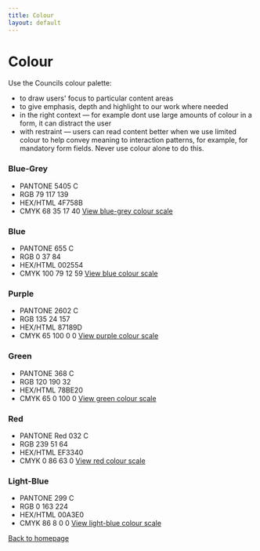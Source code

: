 ```yaml
---
title: Colour
layout: default
---
```


# Colour

Use the Councils colour palette:
- to draw users' focus to particular content areas
- to give emphasis, depth and highlight to our work where needed
- in the right context — for example dont use large amounts of colour in a form, it can distract the user
- with restraint — users can read content better when we use limited colour
to help convey meaning to interaction patterns, for example, for mandatory form fields. Never use colour alone to do this.

### Blue-Grey
- PANTONE 5405 C
- RGB 79 117 139
- HEX/HTML 4F758B
- CMYK 68 35 17 40
[View blue-grey colour scale](https://hihayk.github.io/scale/#4/4/80/80/0/0/20/20/4F758B/137/83/47)

### Blue
- PANTONE 655 C
- RGB 0 37 84
- HEX/HTML 002554
- CMYK 100 79 12 59
[View blue colour scale](https://hihayk.github.io/scale/#4/4/80/80/0/0/20/20/002554/0/37/84)

### Purple
- PANTONE 2602 C
- RGB 135 24 157
- HEX/HTML 87189D
- CMYK 65 100 0 0
[View purple colour scale](https://hihayk.github.io/scale/#4/4/80/80/0/0/20/20/87189D/135/24/157)

### Green
- PANTONE 368 C
- RGB 120 190 32
- HEX/HTML 78BE20
- CMYK 65 0 100 0
[View green colour scale](https://hihayk.github.io/scale/#4/4/80/80/0/0/20/20/78BE20/120/190/32)

### Red
- PANTONE Red 032 C
- RGB 239 51 64
- HEX/HTML EF3340
- CMYK 0 86 63 0
[View red colour scale](https://hihayk.github.io/scale/#4/4/80/80/0/0/20/20/EF3340/239/51/64)

### Light-Blue
- PANTONE 299 C
- RGB 0 163 224
- HEX/HTML 00A3E0
- CMYK 86 8 0 0
[View light-blue colour scale](https://hihayk.github.io/scale/#4/4/80/80/0/0/20/20/00A3E0/0/163/224)

[Back to homepage](/styleguide/)
